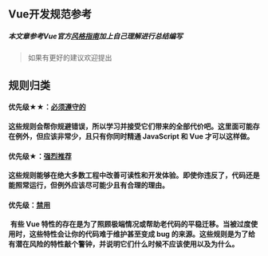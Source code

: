 ## Vue开发规范参考

##### 本文章参考Vue官方[风格指南](https://cn.vuejs.org/v2/style-guide/)加上自己理解进行总结编写

> 如果有更好的建议欢迎提出

##   规则归类

#### 优先级★★：[必须遵守的](./1.md)
​	**这些规则会帮你规避错误，所以学习并接受它们带来的全部代价吧。这里面可能存在例外，但应该非常少，且只有你同时精通 JavaScript 和 Vue 才可以这样做。**

#### 优先级★：[强烈推荐](./2.md)
​	**这些规则能够在绝大多数工程中改善可读性和开发体验。即使你违反了，代码还是能照常运行，但例外应该尽可能少且有合理的理由。**
#### 优先级：[禁用](./4.md)
​	**有些 Vue 特性的存在是为了照顾极端情况或帮助老代码的平稳迁移。当被过度使用时，这些特性会让你的代码难于维护甚至变成 bug 的来源。这些规则是为了给有潜在风险的特性敲个警钟，并说明它们什么时候不应该使用以及为什么。**